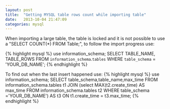```yaml
---
layout: post
title:  "Getting MYSQL table rows count while importing table"
date:   2013-10-04 21:47:09
categories: mysql
---
```


When importing a large table, the table is locked and it is not possible to use a "SELECT COUNT(*) FROM Table;", to follow the import progress use:

{% highlight mysql %}
use information_schema;
SELECT TABLE_NAME, TABLE_ROWS FROM `information_schema`.`tables` WHERE 
`table_schema` = 'YOUR_DB_NAME';
{% endhighlight %}

To find out when the last insert happened use:
{% highlight mysql %}
use information_schema;
SELECT table_schema,table_name,max_time FROM information_schema.tables t1 JOIN 
(select MAX(t2.create_time) AS max_time FROM information_schema.tables t2 WHERE 
table_schema ='YOUR_DB_NAME') AS t3   ON t1.create_time = t3.max_time;
{% endhighlight %}

